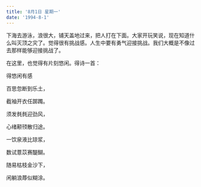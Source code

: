 ```yaml
---
title: '8月1日 星期一'
date: '1994-8-1'
---
```


下海去游泳，浪很大，铺天盖地过来，把人打在下面。大家开玩笑说，现在知道什么叫灭顶之灾了。觉得很有挑战感。人生中要有勇气迎接挑战。我们大概是不像过去那样能够迎接挑战了。

在这里，也觉得有片刻悠闲。得诗一首：

得悠闲有感

百思忽断到乐土，

截袖开衣任踯躅。

须发毵毵迎劲风，

心绪颟顸散归途。

一饮泉液比琼浆，

数试薏苡赛醍醐。

随易枯枝金沙下，

闲躺浪蓐似糊涂。

